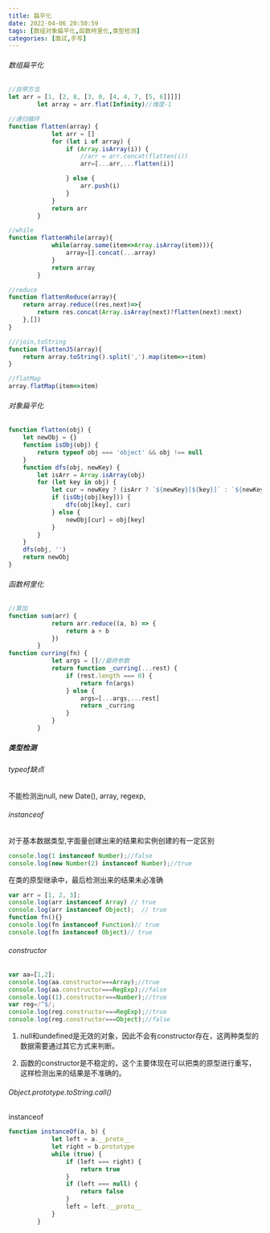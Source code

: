 ```yaml
---
title: 扁平化
date: 2022-04-06 20:50:59
tags: [数组对象扁平化,函数柯里化,类型检测]
categories: [面试,手写]
---
```


###### 数组扁平化

```js
//自带方法
let arr = [1, [2, 8, [3, 0, [4, 4, 7, [5, 6]]]]]
        let array = arr.flat(Infinity)//维度-1
```

```js
//递归循环
function flatten(array) {
            let arr = []
            for (let i of array) {
                if (Array.isArray(i)) {
                    //arr = arr.concat(flatten(i))
                    arr=[...arr,...flatten(i)]

                } else {
                    arr.push(i)
                }
            }
            return arr
        }
```

```js
//while
function flattenWhile(array){
            while(array.some(item=>Array.isArray(item))){
                array=[].concat(...array)
            }
            return array
        }
```

```js
//reduce
function flattenReduce(array){
    return array.reduce((res,next)=>{
        return res.concat(Array.isArray(next)?flatten(next):next)
    },[])
}
```

```js
///join,toString
function flattenJS(array){
    return array.toString().split(',').map(item=>+item)
}

```

```js
//flatMap
array.flatMap(item=>item)
```

###### 对象扁平化

```js
function flatten(obj) {
    let newObj = {}
    function isObj(obj) {
        return typeof obj === 'object' && obj !== null
    }
    function dfs(obj, newKey) {
        let isArr = Array.isArray(obj)
        for (let key in obj) {
            let cur = newKey ? (isArr ? `${newKey}[${key}]` : `${newKey}.${key}`) : `${key}`
            if (isObj(obj[key])) {
                dfs(obj[key], cur)
            } else {
                newObj[cur] = obj[key]
            }
        }
    }
    dfs(obj, '')
    return newObj
}
```



###### 函数柯里化

```js
//累加
function sum(arr) {
            return arr.reduce((a, b) => {
                return a + b
            })
        }
function curring(fn) {
            let args = []//最终参数
            return function _curring(...rest) {
                if (rest.length === 0) {
                    return fn(args)
                } else {
                    args=[...args,...rest]
                    return _curring
                }
            }
        }
```

##### 类型检测

###### typeof缺点

不能检测出null, new Date(), array, regexp, 

###### instanceof 

对于基本数据类型,字面量创建出来的结果和实例创建的有一定区别

```js
console.log(1 instanceof Number);//false
console.log(new Number(2) instanceof Number);//true
```

在类的原型继承中，最后检测出来的结果未必准确

```js
var arr = [1, 2, 3];
console.log(arr instanceof Array) // true
console.log(arr instanceof Object);  // true
function fn(){}
console.log(fn instanceof Function)// true
console.log(fn instanceof Object)// true

```

###### constructor

```js
var aa=[1,2];
console.log(aa.constructor===Array);//true
console.log(aa.constructor===RegExp);//false
console.log((1).constructor===Number);//true
var reg=/^$/;
console.log(reg.constructor===RegExp);//true
console.log(reg.constructor===Object);//false

```

1. null和undefined是无效的对象，因此不会有constructor存在，这两种类型的数据需要通过其它方式来判断。

2. 函数的constructor是不稳定的，这个主要体现在可以把类的原型进行重写，这样检测出来的结果是不准确的。

###### Object.prototype.toString.call()





instanceof

```js
function instanceOf(a, b) {
            let left = a.__proto__
            let right = b.prototype
            while (true) {
                if (left === right) {
                    return true
                }
                if (left === null) {
                    return false
                }
                left = left.__proto__
            }
        }
```



